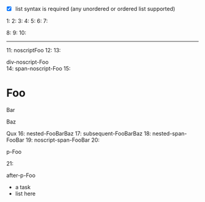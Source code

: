 - [x] list syntax is required (any unordered or ordered list supported)

<!--
https://github.com/xemlock/htmlpurifier-html5/blob/v0.1.10/tests/HTMLPurifier/HTMLModule/HTML5/ScriptingTest.php
-->

1: <script type="text/javascript">foo();</script>
2: <script defer src="test.js" type="text/javascript" charset="utf-8" async></script>
3: <script defer src="" type="text/javascript">PCDATA</script>
4: <script defer type="text/javascript">PCDATA</script>
5: <script defer src="script.js" type="text/javascript">PCDATA</script>
6: <script defer src="script.js" type="text/javascript"></script>
7: <p><script>document.write("Foo")</script></p>
8: <span><script>document.write("Foo")</script></span>
9: <script type="text/javascript" crossorigin="use-credentials">PCDATA</script>
10: <script type="text/javascript">PCDATA</script>

----

11: <noscript>noscriptFoo</noscript>
12: <noscript></noscript>
13: <div><noscript>div-noscript-Foo</noscript></div>
14: <span><noscript>span-noscript-Foo</noscript></span>
15: <noscript><h1>Foo</h1><div>Bar</div><p>Baz</p><span>Qux</span></noscript>
16: <noscript>nested-Foo<noscript>Bar</noscript>Baz</noscript>
17: <noscript>subsequent-Foo</noscript><noscript>Bar</noscript>Baz
18: <noscript>nested-span-Foo<span><noscript>Bar</noscript></span></noscript>
19: <noscript>noscript-span-Foo<span>Bar</span></noscript>
20: <p><noscript>p-Foo</noscript></p>
21: <p></p><noscript>after-p-Foo</noscript>

- a task
- list here

